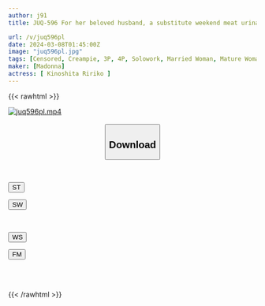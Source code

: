 ```yaml
---
author: j91
title: JUQ-596 For her beloved husband, a substitute weekend meat urinal. I was made to cum inside her over and over again until I became pregnant by an extremely evil old man... Ririko Kinoshita

url: /v/juq596pl
date: 2024-03-08T01:45:00Z
image: "juq596pl.jpg"
tags: [Censored, Creampie, 3P, 4P, Solowork, Married Woman, Mature Woman, Conceived	]
maker: [Madonna]
actress: [ Kinoshita Ririko ]
---
```



{{< rawhtml >}}

<div class="video" data-videoid="O13zOpgYlpFZ2Xd">
    <a href="javascript:;">
        <img src="/v/juq596pl/juq596pl.jpg" width="WIDTH" height="HEIGHT" alt="juq596pl.mp4" loading="lazy">
    </a>
</div>

<script type="text/javascript" src="https://j91.asia/asset/on-demand-st.js"></script>

<br>
  <link rel="stylesheet" href="https://j91.asia/asset/bs5.css">
  
  <center>
  <button class="btn btn-primary" type="button" data-bs-toggle="collapse" data-bs-target=".multi-collapse" aria-expanded="false" aria-controls="multiCollapseExample1 multiCollapseExample2"><h2>Download</h2></button></center>
</p>
<div class="row">
  <div class="col">
    <div class="collapse multi-collapse" id="multiCollapseExample1">
      <div class="card card-body">
	      	      <br>
<div class="buttons">  
<p><a href="https://streamtape.to/v/O13zOpgYlpFZ2Xd" target="_blank"><button class="btn-hover color-3"><i class="fa fa-download"></i> ST</button></a></p>
<p><a href="https://cdnwish.com/mfdae3vkrwfu" target="_blank"><button class="btn-hover color-2"><i class="fa fa-download"></i> SW</button></a></p></div>
    </div>
  </div>
</div>
  <div class="col">
    <div class="collapse multi-collapse" id="multiCollapseExample2">
      <div class="card card-body">
	      <br>
<div class="buttons">
<p><a href="https://wolfstream.tv/fv2mr9vu984i"><button class="btn-hover color-9"><i class="fa fa-download"></i> WS</button></a></p>
<p><a href="https://filemoon.sx/d/cn1zwt4k6j9e"><button class="btn-hover color-8"><i class="fa fa-download"></i> FM</button></a></p></div>
<br><br>
      </div>
    </div>
  </div>
</div>

{{< /rawhtml >}}